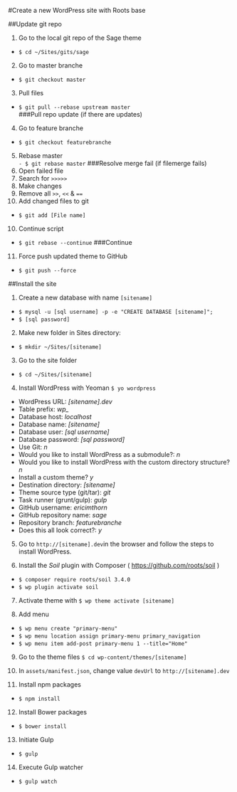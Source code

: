 #Create a new WordPress site with Roots base

##Update git repo
1. Go to the local git repo of the Sage theme
  - `$ cd ~/Sites/gits/sage`
2. Go to master branche  
  - `$ git checkout master`
3. Pull files  
  - `$ git pull --rebase upstream master`  
###Pull repo update (if there are updates)  
4. Go to feature branche  
  - `$ git checkout featurebranche`   
5. Rebase master  
  `- $ git rebase master`
###Resolve merge fail (if filemerge fails)
6. Open failed file
7. Search for `>>>>>`
8. Make changes
9. Remove all `>>`, `<<` & `==`
10. Add changed files to git  
  - `$ git add [File name]`
10. Continue script  
  - `$ git rebase --continue`
###Continue
11. Force push updated theme to GitHub   
  - `$ git push --force`

##Install the site

1. Create a new database with name `[sitename]`
  - `$ mysql -u [sql username] -p -e "CREATE DATABASE [sitename]";`
  - `$ [sql password]`

2. Make new folder in Sites directory: 
  - `$ mkdir ~/Sites/[sitename]`

3. Go to the site folder 
  - `$ cd ~/Sites/[sitename]`

4. Install WordPress with Yeoman `$ yo wordpress`
  - WordPress URL: *[sitename].dev*
  - Table prefix: *wp_*
  - Database host: *localhost*
  - Database name: *[sitename]*
  - Database user: *[sql username]*
  - Database password: *[sql password]*
  - Use Git: *n*
  - Would you like to install WordPress as a submodule?: *n*
  - Would you like to install WordPress with the custom directory structure? *n*
  - Install a custom theme? *y*
  - Destination directory: *[sitename]*
  - Theme source type (git/tar): *git*
  - Task runner (grunt/gulp): *gulp*
  - GitHub username: *ericimthorn*
  - GitHub repository name: *sage*
  - Repository branch: *featurebranche*
  - Does this all look correct?: *y*


5. Go to `http://[sitename].dev`in the browser and follow the steps to install WordPress.

6. Install the *Soil* plugin with Composer ( <https://github.com/roots/soil> )
  - `$ composer require roots/soil 3.4.0`
  - `$ wp plugin activate soil`

7. Activate theme with `$ wp theme activate [sitename]`

8. Add menu  
  - `$ wp menu create "primary-menu"`  
  - `$ wp menu location assign primary-menu primary_navigation`
  - `$ wp menu item add-post primary-menu 1 --title="Home"`

9. Go to the theme files `$ cd wp-content/themes/[sitename]`

10. In `assets/manifest.json`, change value `devUrl` to `http://[sitename].dev`

11. Install npm packages
  - `$ npm install`

12. Install Bower packages
  - `$ bower install`

13. Initiate Gulp
  - `$ gulp`

14. Execute Gulp watcher
  - `$ gulp watch`
